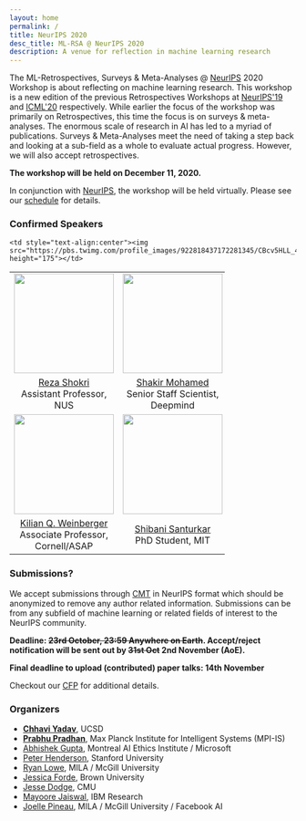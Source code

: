 ```yaml
---
layout: home
permalink: /
title: NeurIPS 2020
desc_title: ML-RSA @ NeurIPS 2020
description: A venue for reflection in machine learning research
---
```



The ML-Retrospectives, Surveys & Meta-Analyses @ [NeurIPS](https://neurips.cc/) 2020 Workshop is about reflecting on machine learning research. 
This workshop is a new edition of the previous Retrospectives Workshops at [NeurIPS'19](https://ml-retrospectives.github.io/neurips2019) and [ICML'20](https://ml-retrospectives.github.io/icml2020/) respectively. While earlier the focus of the workshop was primarily on Retrospectives, this time the focus is on surveys & meta-analyses. The enormous scale of research in AI has led to a myriad of publications. Surveys & Meta-Analyses meet the need of taking a step back and looking at a sub-field as a whole to evaluate actual progress. However, we will also accept retrospectives.

**The workshop will be held on December 11, 2020.**

In conjunction with [NeurIPS](https://neurips.cc/), the workshop will be held virtually.  Please see our [schedule](https://ml-retrospectives.github.io/neurips2020/schedule/) for details.


### Confirmed Speakers

<table style="width:75%">
  <tr>
    <td style="text-align:center"><img src="https://www.comp.nus.edu.sg/~reza/img/reza.jpg" height="175"></td>
    <td style="text-align:center"><img src="{{ '/speaker_pictures/shakir_cuba1.jpg' | prepend: site.baseurl }}" height
    ="175
    "></td>

    <td style="text-align:center"><img src="https://pbs.twimg.com/profile_images/922818437172281345/CBcv5HLL_400x400.jpg" height="175"></td>
  </tr>
  <tr>
    <td style="text-align:center"><a href="https://www.comp.nus.edu.sg/~reza/">Reza Shokri</a> <br>Assistant Professor, NUS</td>
    <td style="text-align:center"><a href="https://shakirm.com/">Shakir Mohamed</a> <br>Senior Staff Scientist, Deepmind</td>
    <td style="text-align:center"><a href="https://lanasina.github.io/">Lana Sinapayen</a> <br>Associate Researcher, Sony CSL Kyoto</td>
  </tr>
  <tr>
    <td style="text-align:center"><img src="{{ '/speaker_pictures/kilian.png' | prepend: site.baseurl
     }}" height="175"></td>
    <td style="text-align:center"><img src="https://people.csail.mit.edu/shibani/shibani_photo.jpg" height="175"></td>
    <td style="text-align:center"><img src="https://mariadearteaga.files.wordpress.com/2019/02/eb2a47741.jpg" height="175"></td>
  </tr>
  <tr>
  <td style="text-align:center"><a href="https://www.cs.cornell.edu/~kilian/">Kilian Q. Weinberger</a> <br>Associate Professor, Cornell/ASAP</td>
    <td style="text-align:center"><a href="https://people.csail.mit.edu/shibani/">Shibani Santurkar</a> <br>PhD Student, MIT</td>
    <td style="text-align:center"><a href="https://mariadearteaga.com/">Maria De-Arteaga</a> <br>Assistant Professor, UT Austin</td>
  </tr>
</table>


### Submissions?

We accept submissions through [CMT](https://cmt3.research.microsoft.com/MLRSA2020) in NeurIPS format which should be anonymized to remove any author related information. Submissions can be from any subfield of machine learning or related fields of interest to the NeurIPS community. 

**Deadline: <s>23rd October, 23:59 Anywhere on Earth</s>. Accept/reject notification will be sent out by <s>31st Oct</s> 2nd November (AoE).**

**Final deadline to upload (contributed) paper talks: 14th November**

Checkout our [CFP](https://ml-retrospectives.github.io/neurips2020/cfp/) for additional details.

### Organizers

* <b>[Chhavi Yadav](https://scholar.google.com/citations?user=8Dwi76kAAAAJ&hl=en)</b>, UCSD
* <b>[Prabhu Pradhan](https://scholar.google.co.in/citations?hl=en&user=cGKDiRMAAAAJ&hl=en)</b>, Max Planck Institute for Intelligent Systems (MPI-IS)
* [Abhishek Gupta](https://atg-abhishek.github.io), Montreal AI Ethics Institute / Microsoft
* [Peter Henderson](https://www.peterhenderson.co/), Stanford University
* [Ryan Lowe](https://www.cs.mcgill.ca/~rlowe1/), MILA / McGill University
* [Jessica Forde](https://github.com/jzf2101), Brown University
* [Jesse Dodge](http://www.cs.cmu.edu/~jessed/), CMU
* [Mayoore Jaiswal](https://scholar.google.com/citations?user=Ek3v6HcAAAAJ&hl=en), IBM Research
* [Joelle Pineau](https://www.cs.mcgill.ca/~jpineau/), MILA / McGill University / Facebook AI
